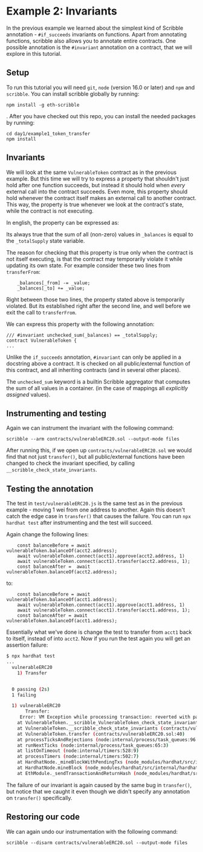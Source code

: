# Example 2: Invariants

In the previous example we learned about the simplest kind of Scribble
annotation - `#if_succeeds` invariants on functions. Apart from annotating
functions, scribble also allows you to annotate entire contracts. One possible
annotation is the `#invariant` annotation on a contract, that we will explore in this
tutorial.

## Setup

To run this tutorial you will need `git`, `node` (version 16.0 or later) and `npm` and `scribble`.
You can install scribble globally by running:

```
npm install -g eth-scribble
```
.
After you have checked out this repo, you can install the needed packages by running:

```
cd day1/example1_token_transfer
npm install
```

## Invariants

We will look at the same `VulnerableToken` contract as in the previous example.
But this time we will try to express a property that shouldn't just hold after
one function succeeds, but instead it should hold when *every* external call
into the contract succeeds. Even more, this property should hold whenever the
contract itself makes an external call to another contract. This way, the
property is true whenever we look at the contract's state, while the contract is
not executing.

In english, the property can be expressed as:

Its always true that the sum of all (non-zero) values in `_balances` is equal to the `_totalSupply` state variable.

The reason for checking that this property is true only when the contract is not itself executing, is that the contract may temporarily violate it while updating its own state. For example consider these two lines from `transferFrom`:

```
    _balances[_from] -= _value;
    _balances[_to] += _value;
```

Right between those two lines, the property stated above is temporarily violated. But its established right after the second line, and well before we exit the call to `transferFrom`.

We can express this property with the following annotation:

```
/// #invariant unchecked_sum(_balances) == _totalSupply;
contract VulnerableToken {
...
```

Unlike the `if_succeeds` annotation, `#invariant` can only be applied in a
docstring above a contract. It is checked on all public/external function of
this contract, and all inheriting contracts (and in several other places).

The `unchecked_sum` keyword is a builtin Scribble aggregator that computes the
sum of all values in a container. (in the case of mappings all *explicitly
assigned* values).


## Instrumenting and testing

Again we can instrument the invariant with the following command:

```
scribble --arm contracts/vulnerableERC20.sol --output-mode files
```

After running this, if we open up `contracts/vulnerableERC20.sol` we would find that not just `transfer()`, but all public/external functions have been changed to check the invariant specified, by calling `__scribble_check_state_invariants`. 


## Testing the annotation

The test in `test/vulnerableERC20.js` is the same test as in the previous example - moving 1 wei from one address to another. Again this doesn't catch the edge case
in `transfer()` that causes the failure. You can run `npx hardhat test` after instrumenting and the test will succeed.

Again change the following lines:

```
    const balanceBefore = await vulnerableToken.balanceOf(acct2.address);
    await vulnerableToken.connect(acct1).approve(acct2.address, 1)
    await vulnerableToken.connect(acct1).transfer(acct2.address, 1);
    const balanceAfter =  await vulnerableToken.balanceOf(acct2.address);
```

to:

```
    const balanceBefore = await vulnerableToken.balanceOf(acct1.address);
    await vulnerableToken.connect(acct1).approve(acct1.address, 1)
    await vulnerableToken.connect(acct1).transfer(acct1.address, 1);
    const balanceAfter = await vulnerableToken.balanceOf(acct1.address);
```

Essentially what we've done is change the test to transfer from `acct1` back to itself, instead of into `acct2`.
Now if you run the test again you will get an assertion failure:

```sh
$ npx hardhat test
...
  vulnerableERC20
    1) Transfer


  0 passing (2s)
  1 failing

  1) vulnerableERC20
       Transfer:
     Error: VM Exception while processing transaction: reverted with panic code 0x1 (Assertion error)
    at VulnerableToken.__scribble_VulnerableToken_check_state_invariants_internal (contracts/vulnerableERC20.sol:92)
    at VulnerableToken.__scribble_check_state_invariants (contracts/vulnerableERC20.sol:99)
    at VulnerableToken.transfer (contracts/vulnerableERC20.sol:40)
    at processTicksAndRejections (node:internal/process/task_queues:96:5)
    at runNextTicks (node:internal/process/task_queues:65:3)
    at listOnTimeout (node:internal/timers:528:9)
    at processTimers (node:internal/timers:502:7)
    at HardhatNode._mineBlockWithPendingTxs (node_modules/hardhat/src/internal/hardhat-network/provider/node.ts:1802:23)
    at HardhatNode.mineBlock (node_modules/hardhat/src/internal/hardhat-network/provider/node.ts:491:16)
    at EthModule._sendTransactionAndReturnHash (node_modules/hardhat/src/internal/hardhat-network/provider/modules/eth.ts:1522:18)
```

The failure of our invariant is again caused by the same bug in `transfer()`, but notice that we caught it even though we didn't specify any annotation on `transfer()` specifically.

## Restoring our code

We can again undo our instrumentation with the following command:

```
scribble --disarm contracts/vulnerableERC20.sol --output-mode files
```